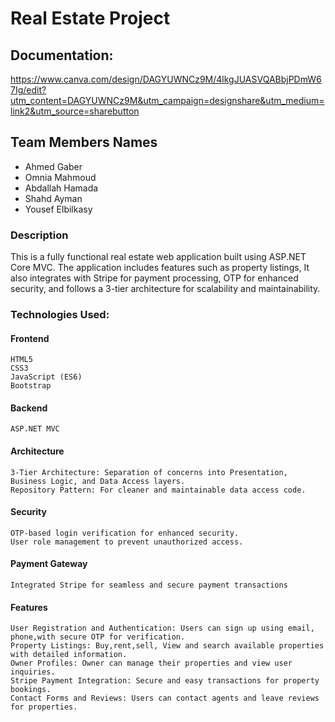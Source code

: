 # Real Estate Project

## Documentation:
https://www.canva.com/design/DAGYUWNCz9M/4lkgJUASVQABbjPDmW67Ig/edit?utm_content=DAGYUWNCz9M&utm_campaign=designshare&utm_medium=link2&utm_source=sharebutton

## Team Members Names
- Ahmed Gaber
- Omnia Mahmoud
- Abdallah Hamada
- Shahd Ayman
- Yousef Elbilkasy

### Description

This is a fully functional real estate web application built using ASP.NET Core MVC. The application includes features such as property listings, It also integrates with Stripe for payment processing, OTP for enhanced security, and follows a 3-tier architecture for scalability and maintainability.

### Technologies Used:
#### Frontend

    HTML5
    CSS3
    JavaScript (ES6)
    Bootstrap

#### Backend

    ASP.NET MVC

#### Architecture

    3-Tier Architecture: Separation of concerns into Presentation, Business Logic, and Data Access layers.
    Repository Pattern: For cleaner and maintainable data access code.

#### Security

    OTP-based login verification for enhanced security.
    User role management to prevent unauthorized access.

#### Payment Gateway

    Integrated Stripe for seamless and secure payment transactions

#### Features

    User Registration and Authentication: Users can sign up using email, phone,with secure OTP for verification.
    Property Listings: Buy,rent,sell, View and search available properties with detailed information.
    Owner Profiles: Owner can manage their properties and view user inquiries.
    Stripe Payment Integration: Secure and easy transactions for property bookings.
    Contact Forms and Reviews: Users can contact agents and leave reviews for properties.
